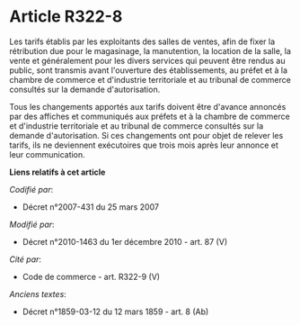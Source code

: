 # Article R322-8

Les tarifs établis par les exploitants des salles de ventes, afin de fixer la rétribution due pour le magasinage, la
manutention, la location de la salle, la vente et généralement pour les divers services qui peuvent être rendus au public,
sont transmis avant l'ouverture des établissements, au préfet et à la      chambre de commerce et d'industrie territoriale et
au tribunal de commerce consultés sur la demande d'autorisation. 

Tous les changements apportés aux tarifs doivent être d'avance annoncés par des affiches et communiqués aux préfets et à la
chambre de commerce et d'industrie territoriale et au tribunal de commerce consultés sur la demande d'autorisation. Si ces
changements ont pour objet de relever les tarifs, ils ne deviennent exécutoires que trois mois après leur annonce et leur
communication.

**Liens relatifs à cet article**

_Codifié par_:

  - Décret n°2007-431 du 25 mars 2007

_Modifié par_:

  - Décret n°2010-1463 du 1er décembre 2010 - art. 87 (V)

_Cité par_:

  - Code de commerce - art. R322-9 (V)

_Anciens textes_:

  - Décret n°1859-03-12 du 12 mars 1859 - art. 8 (Ab)
